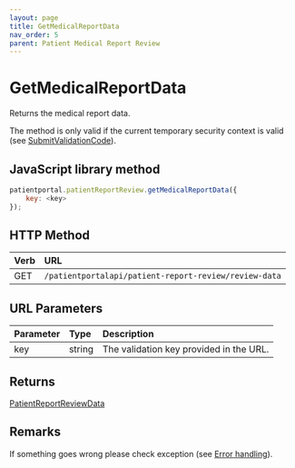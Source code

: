 ```yaml
---
layout: page
title: GetMedicalReportData
nav_order: 5
parent: Patient Medical Report Review
---
```


# GetMedicalReportData

Returns the medical report data.

The method is only valid if the current temporary security context is valid (see [SubmitValidationCode](../patient-medical-report-review/submitvalidationcode)).

## JavaScript library method

```javascript
patientportal.patientReportReview.getMedicalReportData({
    key: <key>
});
```

## HTTP Method

| Verb | URL                                               |
|:-----|:--------------------------------------------------|
| GET | `/patientportalapi/patient-report-review/review-data` |

## URL Parameters

| Parameter | Type   | Description                                                 |
|:----------|:-------|:------------------------------------------------------------|
| key | string | The validation key provided in the URL. |

## Returns

[PatientReportReviewData](../objects-and-data-types/patientreportreviewdata)

## Remarks

If something goes wrong please check exception (see [Error handling](../error-handling/error-handling)).
